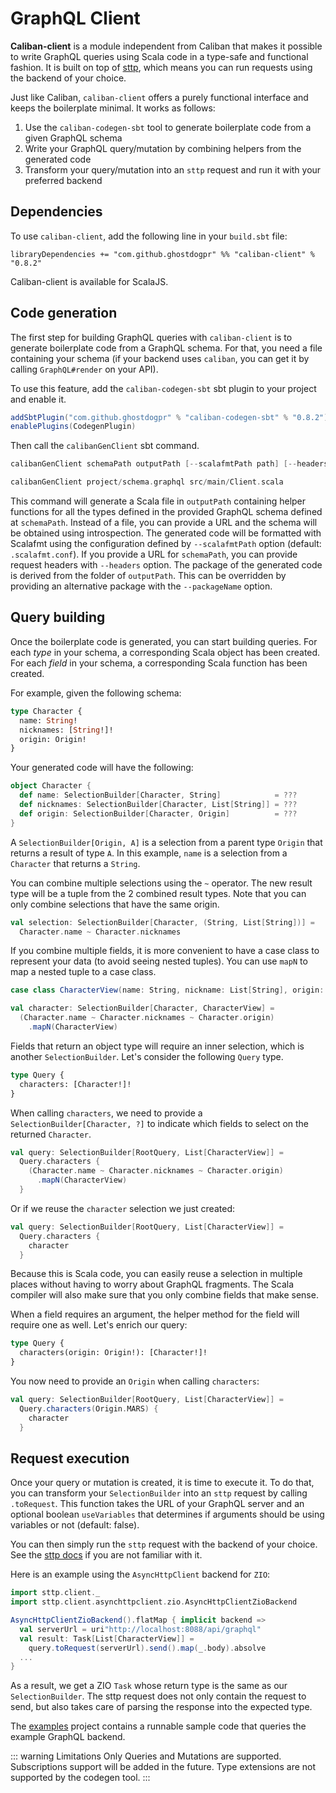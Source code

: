 # GraphQL Client

**Caliban-client** is a module independent from Caliban that makes it possible to write GraphQL queries using Scala code in a type-safe and functional fashion. It is built on top of [sttp](https://github.com/softwaremill/sttp), which means you can run requests using the backend of your choice.

Just like Caliban, `caliban-client` offers a purely functional interface and keeps the boilerplate minimal. It works as follows:
1. Use the `caliban-codegen-sbt` tool to generate boilerplate code from a given GraphQL schema
2. Write your GraphQL query/mutation by combining helpers from the generated code
3. Transform your query/mutation into an `sttp` request and run it with your preferred backend

## Dependencies

To use `caliban-client`, add the following line in your `build.sbt` file:

```
libraryDependencies += "com.github.ghostdogpr" %% "caliban-client" % "0.8.2"
```

Caliban-client is available for ScalaJS.

## Code generation

The first step for building GraphQL queries with `caliban-client` is to generate boilerplate code from a GraphQL schema. For that, you need a file containing your schema (if your backend uses `caliban`, you can get it by calling `GraphQL#render` on your API).

To use this feature, add the `caliban-codegen-sbt` sbt plugin to your project and enable it.

```scala
addSbtPlugin("com.github.ghostdogpr" % "caliban-codegen-sbt" % "0.8.2")
enablePlugins(CodegenPlugin)
```
Then call the `calibanGenClient` sbt command.
```scala
calibanGenClient schemaPath outputPath [--scalafmtPath path] [--headers name:value,name2:value2]

calibanGenClient project/schema.graphql src/main/Client.scala
```
This command will generate a Scala file in `outputPath` containing helper functions for all the types defined in the provided GraphQL schema defined at `schemaPath`.
Instead of a file, you can provide a URL and the schema will be obtained using introspection.
The generated code will be formatted with Scalafmt using the configuration defined by `--scalafmtPath` option (default: `.scalafmt.conf`).
If you provide a URL for `schemaPath`, you can provide request headers with `--headers` option.
The package of the generated code is derived from the folder of `outputPath`.
This can be overridden by providing an alternative package with the `--packageName`
option.

## Query building

Once the boilerplate code is generated, you can start building queries. For each *type* in your schema, a corresponding Scala object has been created. For each *field* in your schema, a corresponding Scala function has been created.

For example, given the following schema:
```graphql
type Character {
  name: String!
  nicknames: [String!]!
  origin: Origin!
}
```

Your generated code will have the following:
```scala
object Character {
  def name: SelectionBuilder[Character, String]            = ???
  def nicknames: SelectionBuilder[Character, List[String]] = ???
  def origin: SelectionBuilder[Character, Origin]          = ???
}
```

A `SelectionBuilder[Origin, A]` is a selection from a parent type `Origin` that returns a result of type `A`. In this example, `name` is a selection from a `Character` that returns a `String`.

You can combine multiple selections using the `~` operator. The new result type will be a tuple from the 2 combined result types. Note that you can only combine selections that have the same origin.

```scala
val selection: SelectionBuilder[Character, (String, List[String])] =
  Character.name ~ Character.nicknames
```

If you combine multiple fields, it is more convenient to have a case class to represent your data (to avoid seeing nested tuples). You can use `mapN` to map a nested tuple to a case class.

```scala
case class CharacterView(name: String, nickname: List[String], origin: Origin)

val character: SelectionBuilder[Character, CharacterView] =
  (Character.name ~ Character.nicknames ~ Character.origin)
    .mapN(CharacterView)
```

Fields that return an object type will require an inner selection, which is another `SelectionBuilder`. Let's consider the following `Query` type.

```graphql
type Query {
  characters: [Character!]!
}
```
When calling `characters`, we need to provide a `SelectionBuilder[Character, ?]` to indicate which fields to select on the returned `Character`.

```scala
val query: SelectionBuilder[RootQuery, List[CharacterView]] =
  Query.characters {
    (Character.name ~ Character.nicknames ~ Character.origin)
      .mapN(CharacterView)
  }
```

Or if we reuse the `character` selection we just created:
```scala
val query: SelectionBuilder[RootQuery, List[CharacterView]] =
  Query.characters {
    character
  }
```

Because this is Scala code, you can easily reuse a selection in multiple places without having to worry about GraphQL fragments. The Scala compiler will also make sure that you only combine fields that make sense.

When a field requires an argument, the helper method for the field will require one as well. Let's enrich our query:

```graphql
type Query {
  characters(origin: Origin!): [Character!]!
}
```

You now need to provide an `Origin` when calling `characters`:

```scala
val query: SelectionBuilder[RootQuery, List[CharacterView]] =
  Query.characters(Origin.MARS) {
    character
  }
```

## Request execution

Once your query or mutation is created, it is time to execute it. To do that, you can transform your `SelectionBuilder` into an `sttp` request by calling `.toRequest`. This function takes the URL of your GraphQL server and an optional boolean `useVariables` that determines if arguments should be using variables or not (default: false).

You can then simply run the `sttp` request with the backend of your choice. See the [sttp docs](https://sttp.readthedocs.io/en/latest/) if you are not familiar with it.

Here is an example using the `AsyncHttpClient` backend for `ZIO`:
```scala
import sttp.client._
import sttp.client.asynchttpclient.zio.AsyncHttpClientZioBackend

AsyncHttpClientZioBackend().flatMap { implicit backend =>
  val serverUrl = uri"http://localhost:8088/api/graphql"
  val result: Task[List[CharacterView]] =
    query.toRequest(serverUrl).send().map(_.body).absolve
  ...
}
```

As a result, we get a ZIO `Task` whose return type is the same as our `SelectionBuilder`. The sttp request does not only contain the request to send, but also takes care of parsing the response into the expected type.

The [examples](https://github.com/ghostdogpr/caliban/tree/master/examples/) project contains a runnable sample code that queries the example GraphQL backend.

::: warning Limitations
Only Queries and Mutations are supported. Subscriptions support will be added in the future.
Type extensions are not supported by the codegen tool.
:::
